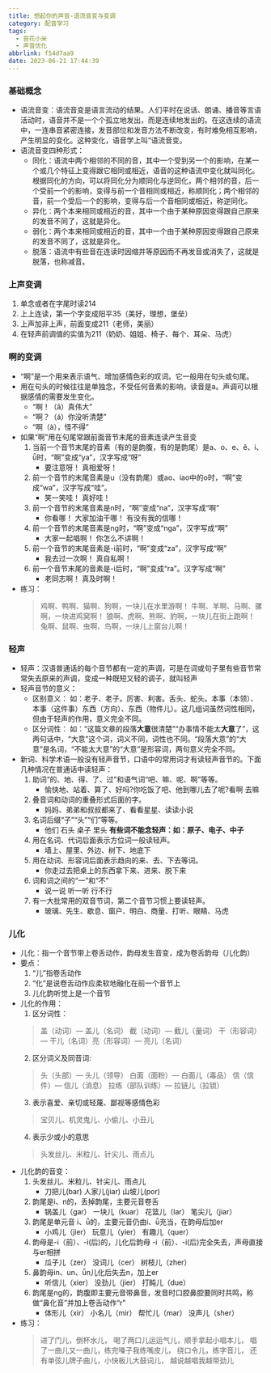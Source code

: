 ```yaml
---
title: 想起你的声音-语流音变与变调
category: 配音学习
tags:
  - 苔花小米
  - 声音优化
abbrlink: f54d7aa9
date: 2023-06-21 17:44:39
---
```


### 基础概念

- 语流音变：语流音变是语言流动的结果。人们平时在说话、朗诵、播音等言语活动时，语音并不是一个个孤立地发出，而是连续地发出的。在这连续的语流中，一连串音紧密连接，发音部位和发音方法不断改变，有时难免相互影响，产生明显的变化。这种变化，语音学上叫“语流音变。
- 语流音变四种形式：
  - 同化：语流中两个相邻的不同的音，其中一个受到另一个的影响，在某一个或几个特征上变得跟它相同或相近，语音的这种语流中变化就叫同化。根据同化的方向，可以将同化分为顺同化与逆同化，两个相邻的音，后一个受前一个的影响，变得与前一个音相同或相近，称顺同化；两个相邻的音，前一个受后一个的影响，变得与后一个音相同或相近，称逆同化。
  - 异化：两个本来相同或相近的音，其中一个由于某种原因变得跟自己原来的发音不同了，这就是异化。
  - 弱化：两个本来相同或相近的音，其中一个由于某种原因变得跟自己原来的发音不同了，这就是异化。
  - 脱落：语流中有些音在连读时因缩并等原因而不再发音或消失了，这就是脱落，也称减音。

### 上声变调

1. 单念或者在字尾时读214
2. 上上连读，第一个字变成阳平35（美好，理想，堡垒）
3. 上声加非上声，前面变成211（老师，美丽）
4. 在轻声前调值的实值为211（奶奶、姐姐、椅子、每个、耳朵、马虎）

### 啊的变调

- “啊”是一个用来表示语气、增加感情色彩的叹词。它一般用在句头或句尾。
- 用在句头的时候往往是单独念，不受任何音素的影响，读音是a。声调可以根据感情的需要发生变化。
  - “啊！（ā）真伟大”  
  - “啊？（á）你没听清楚”
  - “啊（à），怪不得”
- 如果“啊”用在句尾常跟前面音节末尾的音素连读产生音变
  1. 当前一个音节末尾的音素（有的是韵腹，有的是韵尾）是a、o、e、ê、i、ǖ时，“啊”变成“ya”，汉字写成“呀”
     - 要注意呀！  真相爱呀！
  2. 前一个音节的末尾音素是u（没有韵尾）或ao、iao中的o时，“啊”变成“wa”，汉字写成“哇”。
     - 笑一笑哇！  真好哇！
  3. 前一个音节的末尾音素是n时，“啊”变成“na”，汉字写成“啊”
     - 你看哪！  大家加油干哪！  有没有我的信哪！
  4. 前一个音节的末尾音素是ng时，“啊”变成“nga”，汉字写成“啊”
     - 大家一起唱啊！  你怎么不讲啊！
  5. 前一个音节的末尾音素是-i前时，“啊”变成“za”，汉字写成“啊”
     - 我去过一次啊！  真自私啊！
  6. 前一个音节末尾的音素是-i后时，“啊”变成“ra”。汉字写成“啊”
     - 老同志啊！  真及时啊！
- 练习：
  > 鸡啊、鸭啊、猫啊、狗啊，一块儿在水里游啊！
  > 牛啊、羊啊、马啊、骡啊，一块进鸡窝啊！
  > 狼啊、虎啊、熊啊、豹啊，一块儿在街上跑啊！
  > 兔啊、鼠啊、虫啊、鸟啊，一块儿上窗台儿啊！

### 轻声

- 轻声：汉语普通话的每个音节都有一定的声调，可是在词或句子里有些音节常常失去原来的声调，变成一种既短又轻的调子，就叫轻声 
- 轻声音节的意义：
  - 区别意义： 如：老子、老子。厉害、利害。舌头、蛇头。本事（本领）、本事（这件事）东西（方向）、东西（物件儿）。这几组词虽然词性相同，但由于轻声的作用，意义完全不同。
  - 区分词性： 如：“这篇文章的段落**大意**很清楚”“办事情不能太**大意**了”，这两句话中，“大意”这个词，词义不同，词性也不同。“段落大意”的“大意”是名词，“不能太大意”的“大意”是形容词，两句意义完全不同。
- 新词、科学术语一般没有轻声音节，口语中的常用词才有读轻声音节的。下面几种情况在普通话中读轻声：
  1. 助词“的、地、得、了、过”和语气词“吧、嘛、呢、啊”等等。
     - 愉快地、站着、算了、好吗?你吃饭了吧、他到哪儿去了呢?看啊 去嘛
  2. 叠音词和动词的重叠形式后面的字。
     - 妈妈、弟弟和叔叔都来了、看看星星、读读小说
  3. 名词后缀“子”“头”“们”等等。
     - 他们 石头 桌子 里头 **有些词不能念轻声：如：原子、电子、中子**
  4. 用在名词、代词后面表示方位词一般读轻声。
     - 墙上、屋里、外边、树下、地底下
  5. 用在动词、形容词后面表示趋向的来、去、下去等词。
     - 你走过去把桌上的东西拿下来、进来、脱下来
  6. 词和词之间的“一”和“不”
     - 说一说 听一听 行不行
  7. 有一大批常用的双音节词，第二个音节习惯上要读轻声。
     - 玻璃、先生、歇息、窗户、明白、商量、打听、眼睛、马虎

### 儿化

- 儿化：指一个音节带上卷舌动作，韵母发生音变，成为卷舌韵母（儿化韵）
- 要点：
  1. “儿”指卷舌动作
  2. “化”是说卷舌动作应柔软地融化在前一个音节上
  3. 儿化韵听觉上是一个音节
- 儿化的作用：
  1. 区分词性：
    > 盖（动词）— 盖儿（名词） 截（动词）— 截儿（量词）
    > 干（形容词）— 干儿（名词）亮（形容词）— 亮儿（名词）
  2. 区分词义及同音词:
    > 头（头部）— 头儿（领导） 白面（面粉）— 白面儿（毒品）
    > 信（信件）— 信儿（消息） 拉练（部队训练）— 拉链儿（拉锁）
  3. 表示喜爱、亲切或轻蔑、鄙视等感情色彩
    > 宝贝儿、机灵鬼儿、小偷儿、小丑儿
  4. 表示少或小的意思
    > 头发丝儿、米粒儿、针尖儿、雨点儿
- 儿化韵的音变：
  1. 头发丝儿、米粒儿、针尖儿、雨点儿
     - 刀把儿(bar) 人家儿(jiar) 山坡儿(por)
  2. 韵尾是i、n的，丢掉韵尾，主要元音卷舌
     - 锅盖儿（gar） 一块儿（kuar） 花篮儿（lar） 笔尖儿（jiar）
  3. 韵尾是单元音 i、ǖ的，主要元音仍由i、ǖ充当，在韵母后加er
     - 小鸡儿（jier） 玩意儿（yier） 有趣儿（quer）
  4. 韵母是-i（前）、-i(后)的，儿化后韵母 -i（前）、-i(后)完全失去，声母直接与er相拼
     - 瓜子儿（zer） 没词儿（cer） 树枝儿（zher）
  5. 鼻韵母in、un、ǖn儿化后失去n，加上er
     - 听信儿（xier） 没劲儿（jier） 打盹儿（due）  
  6. 韵尾是ng的，韵腹即主要元音带鼻音，发音时口腔鼻腔要同时共鸣，称做“鼻化音”并加上卷舌动作“r”
     - 体形儿（xir） 小名儿（mir） 帮忙儿（mar） 没声儿（sher）
- 练习：
  > 进了门儿，倒杯水儿，
  > 喝了两口儿运运气儿，顺手拿起小唱本儿，
  > 唱了一曲儿又一曲儿，练完嗓子我练嘴皮儿，
  > 绕口令儿，练字音儿，
  > 还有单弦儿牌子曲儿，小快板儿大鼓词儿，
  > 越说越唱我越带劲儿
